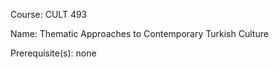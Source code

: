




Course: CULT 493

Name: Thematic Approaches to Contemporary Turkish Culture

Prerequisite(s): none